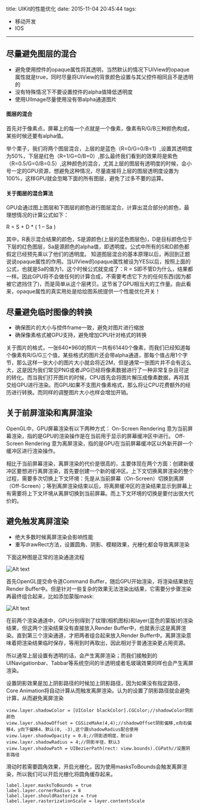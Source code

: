 title: UIKit的性能优化
date: 2015-11-04 20:45:44
tags:
- 移动开发
- IOS
---
## 尽量避免图层的混合
* 避免使用控件的opaque属性将其透明，当然默认的情况下UIView的opaque属性就是true，同时尽量将UIView的背景颜色设置与其父控件相同且不是透明的
* 没有特殊情况下不要设置控件的alpha值降低透明度
* 使用UIImage尽量使用没有带alpha通道图片

#### 图层的混合
首先对于像素点，屏幕上的每一个点就是一个像素，像素有R/G/B三种颜色构成，某些时候还要有alpha值。

举个栗子，我们将两个图层混合，上层的是蓝色（R=0/G=0/B=1）,设置其透明度为50%，下层是红色（R=1/G=0/B=0）,那么最终我们看到的效果将是紫色（R=0.5/G=0/B=0.5）,这种颜色的混合，尤其上层的图层有透明度的时候，会小号一定的GPU资源，想避免这种情况，尽量直接将上层的图层透明度设置为100%，这样GPU就会忽略下面的所有图层，避免了过多不要的运算。


#### 关于图层的混合算法
GPU会通过图上图层和下图层的颜色进行图层混合，计算出混合部分的颜色，最理想情况的计算公式如下：

R = S + D * ( 1 – Sa )

其中，R表示混合结果的颜色，S是源颜色(上层的蓝色图层色)，D是目标颜色位于下层的红色图层，Sa是源颜色的alpha值，即透明度。公式中所有的S和D颜色都假定已经预先乘以了他们的透明度。
知道图层混合的基本原理以后，再回到正题说说opaque属性的作用。当UIView的opaque属性被设为YES以后，按照上面的公式，也就是Sa的值为1，这个时候公式就变成了：R = S即不管D为什么，结果都一样。因此GPU将不会做任何的计算合成，不需要考虑它下方的任何东西(因为都被它遮挡住了)，而是简单从这个层拷贝。这节省了GPU相当大的工作量。由此看来，opaque属性的真实用处是给绘图系统提供一个性能优化开关！

<!-- more -->

## 尽量避免临时图像的转换
* 确保图片的大小与控件frame一致，避免对图片进行缩放
* 确保像素格式被GPU支持，避免增加CPU针对格式的转换

关于图片的格式，一张640*960的照片一共有61440个像素，而我们已经知道每个像素有R/G/G三个值，某些格式的图片还会带alpha通道，那每个值占用1个字节，那么这样一张大小的图片大小就会将近2M，但是通常一张图片并不会有这么大，这是因为我们常见PNG或者JPG已经将像素数据进行了一种非常复杂且可逆的转化。而当我们打开图片的时候，CPU首先会将图片解压成像素数据，再将其交给GPU进行渲染。而GPU如果不支图片像素格式，那么将让CPU花费额外的经历进行转换。而同样的调整图片大小也样会增加开销。

## 关于前屏渲染和离屏渲染
OpenGL中，GPU屏幕渲染有以下两种方式： On-Screen Rendering 意为当前屏幕渲染，指的是GPU的渲染操作是在当前用于显示的屏幕缓冲区中进行。 Off-Screen Rendering 意为离屏渲染，指的是GPU在当前屏幕缓冲区以外新开辟一个缓冲区进行渲染操作。

相比于当前屏幕渲染，离屏渲染的代价是很高的，主要体现在两个方面：创建新缓冲区要想进行离屏渲染，首先要创建一个新的缓冲区。上下文切换离屏渲染的整个过程，需要多次切换上下文环境：先是从当前屏幕（On-Screen）切换到离屏（Off-Screen）；等到离屏渲染结束以后，将离屏缓冲区的渲染结果显示到屏幕上有需要将上下文环境从离屏切换到当前屏幕。而上下文环境的切换是要付出很大代价的。

## 避免触发离屏渲染
* 绝大多数时候离屏渲染会影响性能
* 重写drawRect方法，设置圆角、阴影、模糊效果，光栅化都会导致离屏渲染

下面这种图是正常的渲染通道流程

![Alt text](/assets/blogImg/uikit_1.png)

首先OpenGL提交命令道Command Buffer，随后GPU开始渲染，将渲染结果放在Render Buffer中。但是针对一些复杂的效果无法渲染出结果，它需要分步骤渲染再最终组合起来，比如添加蒙版mask:

![Alt text](/assets/blogImg/uikit_2.png)

在前两个渲染通道中，GPU分别得到了纹理(相机图标)和layer(蓝色的蒙版)的渲染结果，但这两个渲染结果没有直接放入Render Buffer中，也就表示这是离屏渲染。直到第三个渲染通道，才把两者组合起来放入Render Buffer中。离屏渲染意味着把渲染结果临时保存，等用到时再取出，因此相对于普通渲染更占用资源。

所以通常上层设置有透明的话，会产生离屏渲染；而我们接触到的UINavigationbar、Tabbar等系统空间的半透明或者毛玻璃效果同样也会产生离屏渲染。

设置阴影效果是加上阴影路径的时候加上阴影路径，因为如果没有指定路径，Core Animation将自动计算从而触发离屏渲染。认为的设置了阴影路径就会避免计算，从而避免离屏渲染

``` objc
view.layer.shadowColor = [UIColor blackColor].CGColor;//shadowColor阴影颜色  
view.layer.shadowOffset = CGSizeMake(4,4);//shadowOffset阴影偏移,x向右偏移4，y向下偏移4，默认(0, -3),这个跟shadowRadius配合使用  
view.layer.shadowOpacity = 0.8;//阴影透明度，默认0  
view.layer.shadowRadius = 4;//阴影半径，默认3  
view.layer.shadowPath = UIBezierPath(rect: view.bounds).CGPath//设置阴影路径
``` 

滑动时若需要圆角效果，开启光栅化，因为使用masksToBounds会触发离屏渲染，所以我们可以开启光栅化将圆角缓存起来。

``` objc
label.layer.masksToBounds = true
label.layer.cornerRadius = 8
label.layer.shouldRasterize = true
label.layer.rasterizationScale = layer.contentsScale
``` 